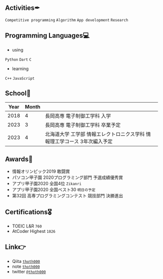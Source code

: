 ## Activities✒
`Competitive programming` `Algorithm` `App development` `Research`

## Programming Languages💻
- using

`Python` `Dart` `C`
- learning

`C++` `JavaScript`

## School🏫
|Year|Month||
|---|---|---|
|2018|4|長岡高専 電子制御工学科 入学|
|2023|3|長岡高専 電子制御工学科 卒業予定|
|2023|4|北海道大学 工学部 情報エレクトロニクス学科 情報理工学コース 3年次編入予定|

## Awards🥇
- 情報オリンピック2019 敢闘賞
- パソコン甲子園 2020プログラミング部門 予選成績優秀賞
- アプリ甲子園2020 全国4位 `Zikanri`
- アプリ甲子園2020 全国ベスト30 `明日の予定`
- 第32回 高専プログラミングコンテスト 競技部門 決勝進出

## Certifications🎖
- TOEIC L&R `760`
- AtCoder Highest `1026`

## Link👉
- Qiita [`thoth000`](https://qiita.com/thoth000)
- note [`thoth000`](https://note.com/thoth000)
- twitter [`@thoth000`](https://twitter.com/thoth000)
